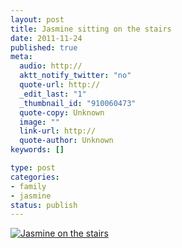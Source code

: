 ```yaml
--- 
layout: post
title: Jasmine sitting on the stairs
date: 2011-11-24
published: true
meta: 
  audio: http://
  aktt_notify_twitter: "no"
  quote-url: http://
  _edit_last: "1"
  _thumbnail_id: "910060473"
  quote-copy: Unknown
  image: ""
  link-url: http://
  quote-author: Unknown
keywords: []

type: post
categories: 
- family
- jasmine
status: publish
---
```



[![](http://media.eick.us/2011/11/jasmine-on-stairs-333x500.jpg "Jasmine on the stairs")](http://media.eick.us/2011/11/jasmine-on-stairs.jpg)
